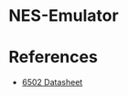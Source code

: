 # NES-Emulator

# References
* [6502 Datasheet](http://archive.6502.org/datasheets/rockwell_r650x_r651x.pdf)